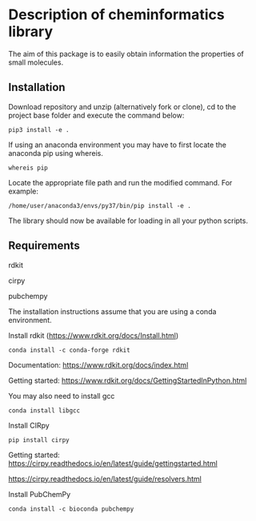 # Description of cheminformatics library
The aim of this package is to easily obtain information the properties of small molecules.


## Installation
Download repository and unzip (alternatively fork or clone), cd to the project base folder and execute the command below:

```
pip3 install -e .
```

If using an anaconda environment you may have to first locate the anaconda pip using whereis.
```
whereis pip
```

Locate the appropriate file path and run the modified command. For example:

```
/home/user/anaconda3/envs/py37/bin/pip install -e .
```

The library should now be available for loading in all your python scripts.


## Requirements
rdkit

cirpy

pubchempy


The installation instructions assume that you are using a conda environment.


Install rdkit (https://www.rdkit.org/docs/Install.html)
```
conda install -c conda-forge rdkit
```

Documentation: https://www.rdkit.org/docs/index.html

Getting started: https://www.rdkit.org/docs/GettingStartedInPython.html



You may also need to install gcc
```
conda install libgcc
```



Install CIRpy
```
pip install cirpy
```

Getting started: https://cirpy.readthedocs.io/en/latest/guide/gettingstarted.html


https://cirpy.readthedocs.io/en/latest/guide/resolvers.html


Install PubChemPy
```
conda install -c bioconda pubchempy
```
